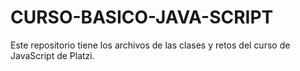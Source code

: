 # CURSO-BASICO-JAVA-SCRIPT
Este repositorio tiene los archivos de las clases y retos del curso de JavaScript de Platzi.
